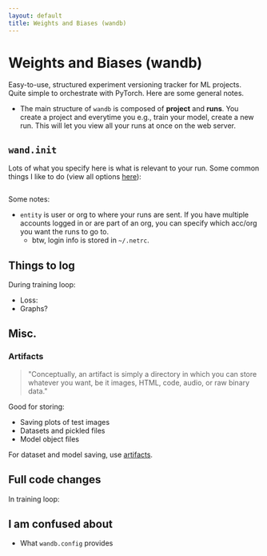 ```yaml
---
layout: default
title: Weights and Biases (wandb)
---
```


# Weights and Biases (wandb)

Easy-to-use, structured experiment versioning tracker for ML projects. Quite simple to orchestrate with PyTorch. Here are some general notes. 

- The main structure of `wandb` is composed of **project** and **runs**. You create a project and everytime you e.g., train your model, create a new run. This will let you view all your runs at once on the web server. 


## `wand.init` 

Lots of what you specify here is what is relevant to your run. Some common things I like to do (view all options [here](https://docs.wandb.ai/ref/python/init)): 

```python

```

Some notes: 
- `entity` is user or org to where your runs are sent. If you have multiple accounts logged in or are part of an org, you can specify which acc/org you want the runs to go to. 
  - btw, login info is stored in `~/.netrc`. 


## Things to log 

During training loop: 
- Loss: 
- Graphs? 

## Misc. 
### Artifacts 

> "Conceptually, an artifact is simply a directory in which you can store whatever you want, be it images, HTML, code, audio, or raw binary data."

Good for storing: 
- Saving plots of test images 
- Datasets and pickled files 
- Model object files 

For dataset and model saving, use [artifacts](https://docs.wandb.ai/guides/artifacts). 



## Full code changes 

In training loop: 


## I am confused about 

- What `wandb.config` provides 



